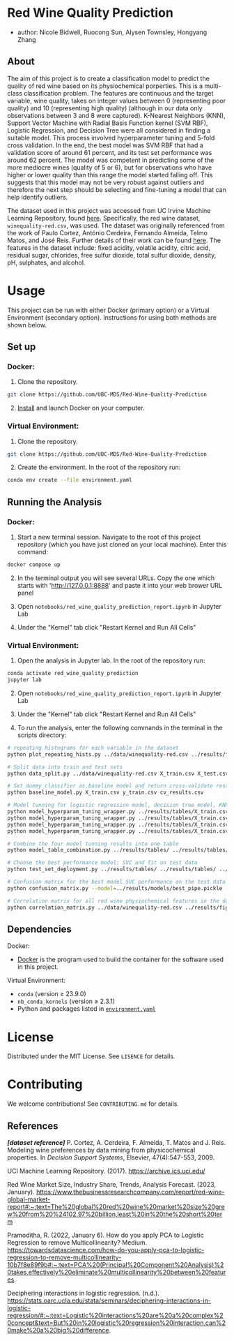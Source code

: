 # Red Wine Quality Prediction

  - author: Nicole Bidwell, Ruocong Sun, Alysen Townsley, Hongyang Zhang

## About 

The aim of this project is to create a classification model to predict the quality of red wine based on its physiochemical porperties. This is a multi-class classification problem. The features are continuous and the target variable, wine quality, takes on integer values between 0 (representing poor quality) and 10 (representing high quality) (although in our data only observations between 3 and 8 were captured). K-Nearest Neighbors (KNN), Support Vector Machine with Radial Basis Function kernel (SVM RBF), Logistic Regression, and Decision Tree were all considered in finding a suitable model. This process involved hyperparameter tuning and 5-fold cross validation. In the end, the best model was SVM RBF that had a validation score of around 61 percent, and its test set performance was around 62 percent. The model was competent in predicting some of the more mediocre wines (quality of 5 or 6), but for observations who have higher or lower quality than this range the model started falling off. This suggests that this model may not be very robust against outliers and therefore the next step should be selecting and fine-tuning a model that can help identify outliers.

The dataset used in this project was accessed from UC Irvine Machine Learning Repository, found [here](https://archive.ics.uci.edu/dataset/186/wine+quality). Specifically, the red wine dataset, `winequality-red.csv`, was used. The dataset was originally referenced from the work of Paulo Cortez, António Cerdeira, Fernando Almeida, Telmo Matos, and José Reis. Further details of their work can be found [here](http://www3.dsi.uminho.pt/pcortez/wine/). The features in the dataset include: fixed acidity, volatile acidity, citric acid, residual sugar, chlorides, free sulfur dioxide, total sulfur dioxide, density, pH, sulphates, and alcohol. 

# Usage

This project can be run with either Docker (primary option) or a Virtual Environment (secondary option). Instructions for using both methods are shown below. 

## Set up

### Docker:
1. Clone the repository.
``` bash
git clone https://github.com/UBC-MDS/Red-Wine-Quality-Prediction
```

2. [Install](https://www.docker.com/get-started/) and launch Docker on your computer.

### Virtual Environment:
1. Clone the repository.
``` bash
git clone https://github.com/UBC-MDS/Red-Wine-Quality-Prediction
```

2. Create the environment. In the root of the repository run:  
``` bash
conda env create --file environment.yaml
```
## Running the Analysis

### Docker:

1. Start a new terminal session. Navigate to the root of this project repository (which you have just cloned on your local machine). Enter this command:
``` bash
docker compose up
```

2. In the terminal output you will see several URLs. Copy the one which starts with 'http://127.0.0.1:8888' and paste it into your web brower URL panel

3. Open `notebooks/red_wine_quality_prediction_report.ipynb` in Jupyter Lab 

4. Under the "Kernel" tab click "Restart Kernel and Run All Cells"


### Virtual Environment:
1. Open the analysis in Jupyter lab. In the root of the repository run:
``` bash
conda activate red_wine_quality_prediction
jupyter lab
```

2. Open `notebooks/red_wine_quality_prediction_report.ipynb` in Jupyter Lab 

3. Under the "Kernel" tab click "Restart Kernel and Run All Cells"

4. To run the analysis, enter the following commands in the terminal in the scripts directory:
``` bash
# repeating histograms for each variable in the dataset
python plot_repeating_hists.py ../data/winequality-red.csv ../results/figures/repeating_hists_plot.png

# Split data into train and test sets
python data_split.py ../data/winequality-red.csv X_train.csv X_test.csv y_train.csv y_test.csv 0.3 522

# Set dummy classifier as baseline model and return cross-validate results
python baseline_model.py X_train.csv y_train.csv cv_results.csv

# Model tunning for logistic regression model, decision tree model, KNN model and SVC model, each generate a table
python model_hyperparam_tuning_wrapper.py ../results/tables/X_train.csv ../results/tables/y_train.csv logistic ../results/tables/
python model_hyperparam_tuning_wrapper.py ../results/tables/X_train.csv ../results/tables/y_train.csv decision_tree ../results/tables/
python model_hyperparam_tuning_wrapper.py ../results/tables/X_train.csv ../results/tables/y_train.csv knn ../results/tables/
python model_hyperparam_tuning_wrapper.py ../results/tables/X_train.csv ../results/tables/y_train.csv svc ../results/tables/

# Combine the four model tunning results into one table
python model_table_combination.py ../results/tables/ ../results/tables/

# Choose the best performance model: SVC and fit on test data 
python test_set_deployment.py ../results/tables/ ../results/tables/ ../results/tables/ ../results/tables/ ../results/tables/ ../results/tables/

# Confusion matrix for the best model SVC performance on the test data
python confusion_matrix.py --model=../results/models/best_pipe.pickle --x_test_path=../results/tables/X_test.csv --y_test_path=../results/tables/y_test.csv --output_file=../results/figures/confusion_matrix_plot.png

# Correlation matrix for all red wine physiochemical features in the data frame
python correlation_matrix.py ../data/winequality-red.csv ../results/figures/correlation_matrix_plot.png
```

## Dependencies

Docker:
- [Docker](https://www.docker.com/) is the program used to build the container for the software used in this project. 

Virtual Environment:
- `conda` (version $\geq$ 23.9.0)
- `nb_conda_kernels` (version $\geq$ 2.3.1)
- Python and packages listed in [`environment.yaml`](environment.yaml)

# License

Distributed under the MIT License. See `LISENCE` for details. 

# Contributing 

We welcome contributions! See `CONTRIBUTING.md` for details. 

## References

***[dataset reference]***
P. Cortez, A. Cerdeira, F. Almeida, T. Matos and J. Reis. Modeling wine preferences by data mining from physicochemical properties. In *Decision Support Systems*, Elsevier, 47(4):547-553, 2009.

UCI Machine Learning Repository. (2017). https://archive.ics.uci.edu/

Red Wine Market Size, Industry Share, Trends, Analysis Forecast. (2023, January). https://www.thebusinessresearchcompany.com/report/red-wine-global-market-report#:~:text=The%20global%20red%20wine%20market%20size%20grew%20from%20%24102.97%20billion,least%20in%20the%20short%20term

Pramoditha, R. (2022, January 6). How do you apply PCA to Logistic Regression to remove Multicollinearity? Medium. https://towardsdatascience.com/how-do-you-apply-pca-to-logistic-regression-to-remove-multicollinearity-10b7f8e89f9b#:~:text=PCA%20(Principal%20Component%20Analysis)%20takes,effectively%20eliminate%20multicollinearity%20between%20features.

Deciphering interactions in logistic regression. (n.d.). https://stats.oarc.ucla.edu/stata/seminars/deciphering-interactions-in-logistic-regression/#:~:text=Logistic%20interactions%20are%20a%20complex%20concept&text=But%20in%20logistic%20regression%20interaction,can%20make%20a%20big%20difference.
